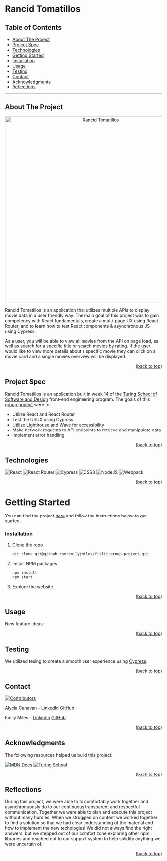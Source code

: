 <a name="readme-top"></a>

# Rancid Tomatillos

## Table of Contents

- [About The Project](#about-the-project)
- [Project Spec](#project-spec)
- [Technologies](#technologies)
- [Getting Started](#getting-started)
- [Installation](#installation)
- [Usage](#usage)
- [Testing](#testing)
- [Contact](#contact)
- [Acknowledgments](#acknowledgments)
- [Reflections](#reflections)

---

## About The Project

<p align="center">
  <img width="600" alt="Rancid Tomatillos" logo" src="">
</p>

Rancid Tomatillos is an application that utilizes multiple APIs to display movie data in a user friendly way. The main goal of this project was to gain competency with React fundamentals, create a multi-page UX using React Router, and to learn how to test React components & asynchronous JS using Cypress.

As a user, you will be able to view all movies from the API on page load, as well as search for a specific title or search movies by rating. If the user would like to view more details about a specific movie they can click on a movie card and a single movies overview will be displayed.

<p align="right">(<a href="#readme-top">back to top</a>)</p>

## Project Spec

Rancid Tomatillos is an application built in week 14 of the [Turing School of Software and Design](https://turing.edu/) front-end engineering program. The goals of this [group project](https://frontend.turing.edu/projects/module-3/rancid-tomatillos-v3.html) were to:

- Utilize React and React Router
- Test the UI/UX using Cypress
- Utilize Lighthouse and Wave for accessibility
- Make network requests to API endpoints to retrieve and manipulate data
- Implement error handling

<p align="right">(<a href="#readme-top">back to top</a>)</p>

## Technologies

![React](https://img.shields.io/badge/React-20232A?style=for-the-badge&logo=react&logoColor=61DAFB)
![React Router](https://img.shields.io/badge/React_Router-CA4245?style=for-the-badge&logo=react-router&logoColor=white)
![Cypress](https://img.shields.io/badge/-cypress-%23E5E5E5?style=for-the-badge&logo=cypress&logoColor=058a5e)
![CSS3](https://img.shields.io/badge/css3-%231572B6.svg?style=for-the-badge&logo=css3&logoColor=white)
![NodeJS](https://img.shields.io/badge/node.js-6DA55F?style=for-the-badge&logo=node.js&logoColor=white)
![Webpack](https://img.shields.io/badge/webpack-%238DD6F9.svg?style=for-the-badge&logo=webpack&logoColor=black)

<p align="right">(<a href="#readme-top">back to top</a>)</p>

<!-- GETTING STARTED -->

# Getting Started

You can find the project [here](https://github.com/alyciacan/rancid-tomatillos) and follow the instructions below to get started.

### Installation

1. Clone the repo
   ```sh
   git clone git@github.com:emilyjmiles/fitlit-group-project.git
   ```
2. Install NPM packages
   ```sh
   npm install
   npm start
   ```
3. Explore the website.

<p align="right">(<a href="#readme-top">back to top</a>)</p>

<!-- USAGE EXAMPLES -->

## Usage

New feature ideas:

<p align="right">(<a href="#readme-top">back to top</a>)</p>

## Testing

We utilized tesing to create a smooth user experience using [Cypress](https://www.cypress.io/).

<p align="right">(<a href="#readme-top">back to top</a>)</p>

<!-- CONTACT -->

## Contact

[![Contributors][contributors-shield]][contributors-url]

Alycia Canavan - [LinkedIn](https://www.linkedin.com/in/alycia-canavan/) [GitHub](https://github.com/alyciacan)

Emily Miles - [LinkedIn](https://www.linkedin.com/in/emilyjmiles/) [GitHub](https://github.com/emilyjmiles)

<p align="right">(<a href="#readme-top">back to top</a>)</p>

<!-- ACKNOWLEDGMENTS -->

## Acknowledgments

The following resources helped us build this project:

[![MDN Docs][mdn-shield]][mdn]
[![Turing School](https://img.shields.io/badge/Turing_School-030303?style=for-the-badge)](https://turing.edu/)

<p align="right">(<a href="#readme-top">back to top</a>)</p>

## Reflections

During this project, we were able to to comfortably work together and asynchronuously do to our continuous transparent and respectful communication. Together we were able to plan and execute this project without many hurdles. When we struggled on content we worked together to find a solution so that we had clear understanding of the material and how to implement the new techologies! We did not always find the right answers, but we stepped out of our comfort zone exploring other npm libraries and reached out to our support system to help solidify anything we were uncertain of.

<p align="right">(<a href="#readme-top">back to top</a>)</p>

<!-- MARKDOWN LINKS & IMAGES -->
<!-- https://www.markdownguide.org/basic-syntax/#reference-style-links -->

[youtube-shield]: https://img.shields.io/badge/YouTube-%23FF0000.svg?style=for-the-badge&logo=YouTube&logoColor=white
[charts-youtube-link]: https://www.youtube.com/c/ChartJS-tutorials
[mdn-shield]: https://img.shields.io/badge/MDN_Web_Docs-black?style=for-the-badge&logo=mdnwebdocs&logoColor=white
[mdn]: https://developer.mozilla.org/en-US/
[charts-url]: https://www.chartjs.org/docs/latest/
[charts]: https://img.shields.io/badge/chart.js-F5788D.svg?style=for-the-badge&logo=chart.js&logoColor=white
[contributors-shield]: https://img.shields.io/badge/Contributors-2-2ea44f?style=for-the-badge
[contributors-url]: https://github.com/emilyjmiles/fitlit-group-project/graphs/contributors
[product-screenshot]: images/screenshot.png
